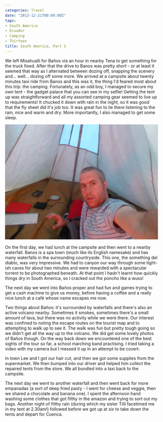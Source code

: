 ```yaml
---
categories: Travel
date: "2013-12-21T00:00:00Z"
tags:
- South America
- Ecuador
- Camping
- Thirteen
title: South America, Part 3
---
```

We left Misahualli for Baños via an hour in nearby Tena to get something for the truck fixed. After that the drive to Banos was pretty short - or at least it seemed that way as I alternated between dozing off, snapping the scenery and... well... dozing off some more. We arrived at a campsite about twenty minutes taxi ride from Banos and this was it, the thing I'd feared most about this trip: the camping. Fortunately, as an odd boy, I managed to secure my own tent - the gadget palace that you can see in my selfie! Getting the tent up was straightforward and all my assorted camping gear seemed to live up to requirements! It chucked it down with rain in the night, so it was good that the fly sheet did it's job too. It was great fun to lie there listening to the rain, nice and warm and dry. More importantly, I also managed to get some sleep.

![](/assets/images/south_america/part_3/TentSelfie.jpg)

On the first day, we had lunch at the campsite and then went to a nearby waterfall. Banos is a spa town (much like its English namesake) and has many waterfalls in the surrounding countryside. This one, the something del diablo, was very impressive. We had to canyon our way through some tight-ish caves for about two minutes and were rewarded with a spectacular torrent to be photographed beneath. At that point I hadn't learnt how quickly things dry in South America, so I cracked out the poncho like a wuss!

The next day we went into Baños proper and had fun and games trying to get a cash machine to give us money, before having a coffee and a really nice lunch at a café whose name escapes me now. 

Two things about Baños: it's surrounded by waterfalls and there's also an active volcano nearby. Sometimes it smokes, sometimes there's a small amount of lava, but there was no activity while we were there. Our interest was confined to noting the escape routes on the tourist map and to attempting to walk up to see it. The walk was fun but pretty tough going so we didn't get all the way up to the volcano. We did get some lovely photos of Baños though. On the way back down we encountered one of the best sights of the tour so far, a school marching band practising. I tried taking a video with my camera but I messed it up in an attempt to be covert. 

In town Lee and I got our hair cut, and then we got some supplies from the supermarket. We then bumped into our driver and helped him collect the repaired tents from the store. We all bundled into a taxi back to the campsite. 

The next day we went to another waterfall and then went back for more empanadas (a sort of deep fried pasty - I went for cheese and veggie, then we shared a chocolate and banana one). I spent the afternoon hand washing some clothes that got filthy in the amazon and trying to sort out my bags. Another night of filthy rain (during which my sister Tilli facetimed me in my tent at 2.30am!) followed before we got up at six to take down the tents and depart for Cuenca.